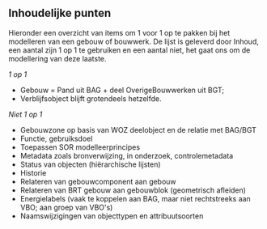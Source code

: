 ## Inhoudelijke punten

Hieronder een overzicht van items om 1 voor 1 op te pakken bij het modelleren van een gebouw of bouwwerk. De lijst is geleverd door Inhoud, een aantal zijn 1 op 1 te gebruiken en een  aantal niet, het gaat ons om de modellering van deze laatste. 

_1 op 1_ 

- Gebouw = Pand uit BAG + deel OverigeBouwwerken uit BGT;
- Verblijfsobject blijft grotendeels hetzelfde.

_Niet 1 op 1_ 

- Gebouwzone op basis van WOZ deelobject en de relatie met BAG/BGT
- Functie, gebruiksdoel
- Toepassen SOR modelleerprincipes
- Metadata zoals bronverwijzing, in onderzoek, controlemetadata
- Status van objecten (hiërarchische lijsten)
- Historie
- Relateren van gebouwcomponent aan gebouw
- Relateren van BRT gebouw aan gebouwblok (geometrisch afleiden)
- Energielabels (vaak te koppelen aan BAG, maar niet rechtstreeks aan VBO; aan groep van VBO's)
- Naamswijzigingen van objecttypen en attribuutsoorten